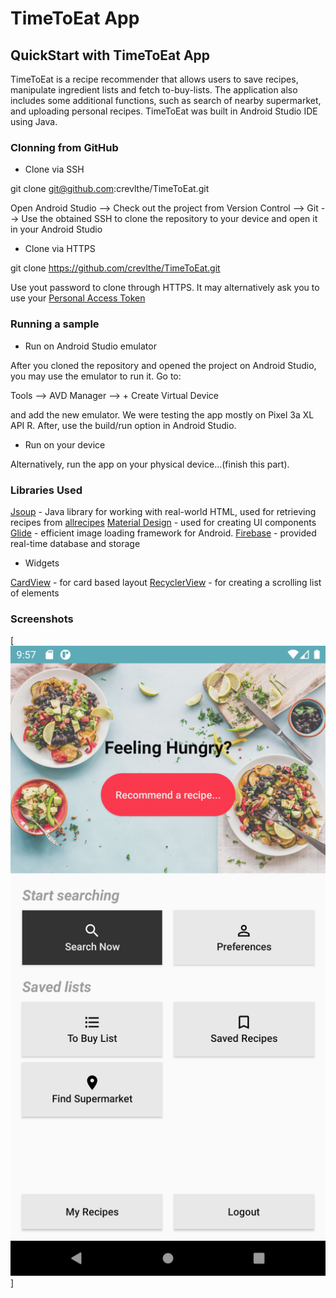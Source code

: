 # TimeToEat App 

## QuickStart with TimeToEat App 

TimeToEat is a recipe recommender that allows users to save recipes, manipulate ingredient lists and fetch to-buy-lists. The application also includes some additional functions, such as search of nearby supermarket, and uploading personal recipes. TimeToEat was built in Android Studio IDE using Java. 

### Clonning from GitHub 

* Clone via SSH 

git clone git@github.com:crevlthe/TimeToEat.git 
 
Open Android Studio --> Check out the project from Version Control --> Git --> Use the obtained SSH to clone the repository to your device and open it in your Android Studio 

* Clone via HTTPS 

git clone https://github.com/crevlthe/TimeToEat.git 

Use yout password to clone through HTTPS. It may alternatively ask you to use your [Personal Access Token](https://docs.gitlab.com/ee/user/profile/personal_access_tokens.html)

### Running a sample 

* Run on Android Studio emulator 

After you cloned the repository and opened the project on Android Studio, you may use the emulator to run it.
Go to: 

Tools --> AVD Manager --> + Create Virtual Device 

and add the new emulator. We were testing the app mostly on Pixel 3a XL API R. After, use the build/run option in Android Studio. 

* Run on your device 

Alternatively, run the app on your physical device...(finish this part). 


### Libraries Used 

[Jsoup](https://jsoup.org/) - Java library for working with real-world HTML, used for retrieving recipes from [allrecipes](https://www.allrecipes.com/)
[Material Design](https://material.io/design) - used for creating UI components
[Glide](https://github.com/bumptech/glide) - efficient image loading framework for Android. 
[Firebase](https://firebase.google.com/) - provided real-time database and storage 

* Widgets 

[CardView](https://developer.android.com/guide/topics/ui/layout/cardview) - for card based layout 
[RecyclerView](https://developer.android.com/guide/topics/ui/layout/recyclerview) - for creating a scrolling list of elements 


### Screenshots

[![navigation](https://github.com/crevlthe/TimeToEat/blob/master/navigation.png)]

